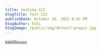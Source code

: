 ```yaml
---
title: testing-123
blogTitle: Test-123
publishDate: October 18, 2022 8:43 PM
blogAuthor: Eshi
blogImage: /public/img/default-propic.jpg
---
```

k﻿kklllloooo